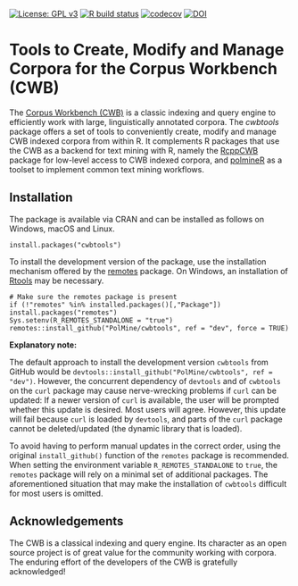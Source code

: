 <!-- badges: start -->
[![License: GPL v3](https://img.shields.io/badge/License-GPLv3-blue.svg)](https://www.gnu.org/licenses/gpl-3.0)
[![R build status](https://github.com/PolMine/cwbtools/workflows/R-CMD-check/badge.svg)](https://github.com/PolMine/cwbtools/actions)
[![codecov](https://codecov.io/gh/PolMine/cwbtools/branch/master/graph/badge.svg)](https://codecov.io/gh/PolMine/cwbtools/branch/master)
[![DOI](https://zenodo.org/badge/DOI/10.5281/zenodo.6550747.svg)](https://doi.org/10.5281/zenodo.6550747)
<!-- badges: end -->

# Tools to Create, Modify and Manage Corpora for the Corpus Workbench (CWB)

The [Corpus Workbench (CWB)](http://cwb.sourceforge.net/) is a classic indexing and query engine to efficiently work with large, linguistically annotated corpora. The *cwbtools* package offers a set of tools to conveniently create, modify and manage CWB indexed corpora from within R. It complements R packages that use the CWB as a backend for text mining with R, namely the [RcppCWB](https://CRAN.R-project.org/package=RcppCWB) package for low-level access to CWB indexed corpora, and [polmineR](https://CRAN.R-project.org/package=polmineR) as a toolset to implement common text mining workflows.


## Installation

The package is available via CRAN and can be installed as follows on Windows, macOS and Linux.

```{r}
install.packages("cwbtools")
```

To install the development version of the package, use the installation mechanism offered by the [remotes](https://cran.r-project.org/package=remotes) package. On Windows, an installation of [Rtools](https://cran.r-project.org/bin/windows/Rtools/) may be necessary.

```{r}
# Make sure the remotes package is present
if (!"remotes" %in% installed.packages()[,"Package"]) install.packages("remotes")
Sys.setenv(R_REMOTES_STANDALONE = "true")
remotes::install_github("PolMine/cwbtools", ref = "dev", force = TRUE)
```

**Explanatory note:**

The default approach to install the development version `cwbtools` from GitHub would be `devtools::install_github("PolMine/cwbtools", ref = "dev")`. However, the concurrent dependency of `devtools` and of `cwbtools` on the `curl` package may cause nerve-wrecking problems if `curl` can be updated: If a newer version of `curl` is available, the user will be prompted whether this update is desired. Most users will agree. However, this update will fail because `curl` is loaded by `devtools`, and parts of the `curl` package cannot be deleted/updated (the dynamic library that is loaded). 

To avoid having to perform manual updates in the correct order, using the original `install_github()` function of the `remotes` package is recommended. When setting the environment variable `R_REMOTES_STANDALONE` to `true`, the `remotes` package will rely on a minimal set of additional packages. The aforementioned situation that may make the installation of `cwbtools` difficult for most users is omitted.


## Acknowledgements

The CWB is a classical indexing and query engine. Its character as an open source project is of great value for the community working with corpora. The enduring effort of the developers of the CWB is gratefully acknowledged!
